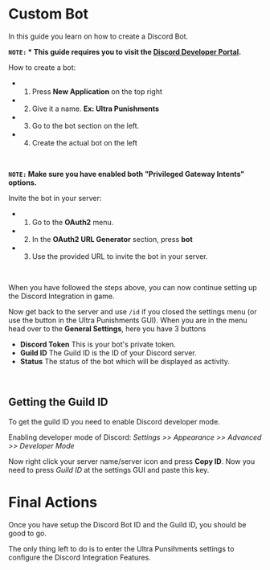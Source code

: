 # Custom Bot
In this guide you learn on how to create a Discord Bot.
<br>

**``NOTE:`` * This guide requires you to visit the [Discord Developer Portal](https://discord.com/developers).**

How to create a bot:
* 1. Press **New Application** on the top right
* 2. Give it a name. **Ex: Ultra Punishments**
* 3. Go to the bot section on the left.
* 4. Create the actual bot on the left
<br>

**``NOTE:`` Make sure you have enabled both "Privileged Gateway Intents" options.**
<br>

Invite the bot in your server:
* 1. Go to the **OAuth2** menu.
* 2. In the **OAuth2 URL Generator** section, press **bot**
* 3. Use the provided URL to invite the bot in your server.
<br>

When you have followed the steps above, you can now continue setting up the Discord Integration in game.
<br>
 
Now get back to the server and use `/id` if you closed the settings menu (or use the button in the Ultra Punishments GUI).
When you are in the menu head over to the **General Settings**, here you have 3 buttons
<br>

* **Discord Token** This is your bot's private token.
* **Guild ID** The Guild ID is the ID of your Discord server.
* **Status** The status of the bot which will be displayed as activity.
<br>
 
## Getting the Guild ID
To get the guild ID you need to enable Discord developer mode.
<br>

Enabling developer mode of Discord:
*Settings >> Appearance >> Advanced >> Developer Mode*
<br>
 
Now right click your server name/server icon and press **Copy ID**.
Now you need to press *Guild ID* at the settings GUI and paste this key.

# Final Actions
Once you have setup the Discord Bot ID and the Guild ID, you should be good to go.
<br>
 
The only thing left to do is to enter the Ultra Punsihments settings to configure the Discord Integration Features.
<br>

